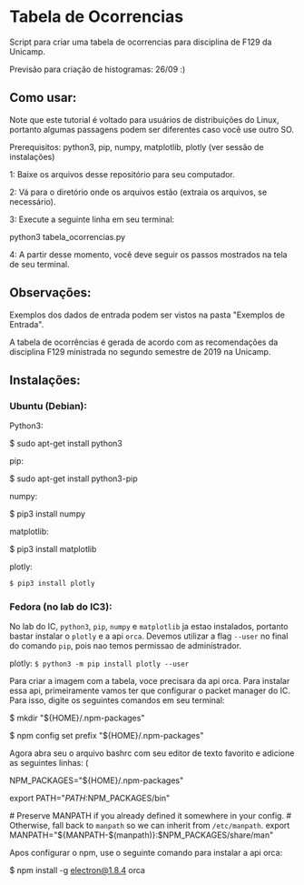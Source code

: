 # Tabela de Ocorrencias

Script para criar uma tabela de ocorrencias para disciplina de F129 da Unicamp.

Previsão para criação de histogramas: 26/09 :)

## Como usar:

Note que este tutorial é voltado para usuários de distribuições do Linux,
portanto algumas passagens podem ser diferentes caso você use outro SO.

Prerequisitos: python3, pip, numpy, matplotlib, plotly (ver sessão de instalações)

1: Baixe os arquivos desse repositório para seu computador.

2: Vá para o diretório onde os arquivos estão (extraia os arquivos, se necessário).

3: Execute a seguinte linha em seu terminal:

python3 tabela_ocorrencias.py

4: A partir desse momento, você deve seguir os passos mostrados na tela de seu terminal.

## Observações:

Exemplos dos dados de entrada podem ser vistos na pasta "Exemplos de Entrada".

A tabela de ocorrências é gerada de acordo com as recomendações da disciplina F129 ministrada
no segundo semestre de 2019 na Unicamp.

## Instalações:

### Ubuntu (Debian):

Python3:

$ sudo apt-get install python3

pip: 

$ sudo apt-get install python3-pip

numpy:

$ pip3 install numpy

matplotlib:

$ pip3 install matplotlib

plotly:

```bash
$ pip3 install plotly
```
### Fedora (no lab do IC3):

No lab do IC, `python3`, `pip`, `numpy` e `matplotlib` ja estao instalados, portanto bastar instalar o `plotly`
e a api `orca`.
Devemos utilizar a flag `--user` no final do comando `pip`, pois nao temos permissao de administrador.

plotly: `$ python3 -m pip install plotly --user`

Para criar a imagem com a tabela, voce precisara da api orca. Para instalar essa api, primeiramente
vamos ter que configurar o packet manager do IC. Para isso, digite os seguintes comandos em seu terminal:

$ mkdir "${HOME}/.npm-packages"

$ npm config set prefix "${HOME}/.npm-packages"

Agora abra seu o arquivo bashrc com seu editor de texto favorito e adicione as seguintes linhas:
(

NPM_PACKAGES="${HOME}/.npm-packages"

export PATH="$PATH:$NPM_PACKAGES/bin"

\# Preserve MANPATH if you already defined it somewhere in your config.
\# Otherwise, fall back to `manpath` so we can inherit from `/etc/manpath`.
export MANPATH="${MANPATH-$(manpath)}:$NPM_PACKAGES/share/man"

Apos configurar o npm, use o seguinte comando para instalar a api orca:

$ npm install -g electron@1.8.4 orca

